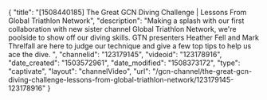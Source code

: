 {
    "title": "[1508440185] The Great GCN Diving Challenge | Lessons From Global Triathlon Network",
    "description": "Making a splash with our first collaboration with new sister channel Global Triathlon Network, we're poolside to show off our diving skills. GTN presenters Heather Fell and Mark Threlfall are here to judge our technique and give a few top tips to help us ace the dive. ",
    "channelid": "123179145",
    "videoid": "123178916",
    "date_created": "1503572961",
    "date_modified": "1508373172",
    "type": "captivate",
    "layout": "channelVideo",
    "url": "\/gcn-channel\/the-great-gcn-diving-challenge-lessons-from-global-triathlon-network\/123179145-123178916"
}
